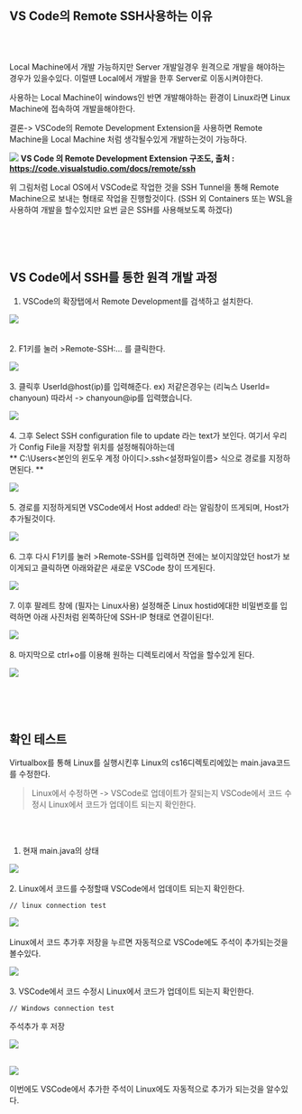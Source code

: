 ## VS Code의 Remote SSH사용하는 이유 
</br>
</br>

Local Machine에서 개발 가능하지만 Server 개발일경우 원격으로 개발을 해야하는 경우가 있을수있다. 이럴떈 Local에서 개발을 한후 Server로 이동시켜야한다.  

사용하는 Local Machine이 windows인 반면 개발해야하는 환경이 Linux라면 Linux Machine에 접속하여 개발을해야한다. 


결론-> VSCode의 Remote Development Extension을 사용하면 Remote Machine을 Local Machine 처럼 생각될수있게 개발하는것이 가능하다. 

![](https://velog.velcdn.com/images/cdbchan/post/6e0c5d4d-7b75-451a-bded-b08e18472c05/image.PNG)
**VS Code 의 Remote Development Extension 구조도, 출처 : https://code.visualstudio.com/docs/remote/ssh** 

위 그림처럼 Local OS에서 VSCode로 작업한 것을 SSH Tunnel을 통해 Remote Machine으로 보내는 형태로 작업을 진행할것이다. 
(SSH 외 Containers 또는 WSL을 사용하여 개발을 할수있지만 요번 글은 SSH를 사용해보도록 하겠다)

</br>
</br>
</br>

## VS Code에서 SSH를 통한 원격 개발 과정

1. VSCode의 확장탭에서 Remote Development를 검색하고 설치한다.

![](https://velog.velcdn.com/images/cdbchan/post/78e6f327-c54f-4f4b-acce-0418a3134155/image.PNG)  
</br>
</br>
2. F1키를 눌러 >Remote-SSH:... 를 클릭한다.

![](https://velog.velcdn.com/images/cdbchan/post/4d738ef9-5725-4014-bf85-d27e9ec7701c/image.png)
</br>
</br>
3. 클릭후 UserId@host(ip)를 입력해준다.
ex) 저같은경우는 (리눅스 UserId= chanyoun)
따라서 -> chanyoun@ip를 입력했습니다.

![](https://velog.velcdn.com/images/cdbchan/post/75026692-a6a1-4ce8-94bb-a5f9256d23ed/image.png)
</br>
</br>
4. 그후 Select SSH configuration file to update 라는 text가 보인다. 여기서 우리가 Config File을 저장할 위치를 설정해줘야하는데  
** C:\Users\<본인의 윈도우 계정 아이디>\.ssh\<설정파일이름> 식으로 경로를 지정하면된다.  **

![](https://velog.velcdn.com/images/cdbchan/post/ef72555c-03f8-4e0b-9c29-03138a0f7d25/image.png)
</br>
</br>
5. 경로를 지정하게되면 VSCode에서 Host added! 라는 알림창이 뜨게되며, Host가 추가될것이다.

![](https://velog.velcdn.com/images/cdbchan/post/5f16ec5a-5711-4e4a-bbeb-0c177ff063c2/image.png)
</br>
</br>
6. 그후 다시 F1키를 눌러 >Remote-SSH를 입력하면 전에는 보이지않았던 host가 보이게되고 클릭하면 아래와같은 새로운 VSCode 창이 뜨게된다. 

![](https://velog.velcdn.com/images/cdbchan/post/ccdfecc5-194d-44d9-b3b9-b6eb5524928c/image.png)
</br>
</br>
7. 이후 팔레트 창에 (필자는 Linux사용) 설정해준 Linux hostid에대한 비밀번호를 입력하면
아래 사진처럼 왼쪽하단에 SSH-IP 형태로 연결이된다!.

![](https://velog.velcdn.com/images/cdbchan/post/a2cbc988-dae5-4e18-8758-11d5e2f0ad55/image.png)
</br>
</br>
8. 마지막으로 ctrl+o를 이용해 원하는 디렉토리에서 작업을 할수있게 된다.

![](https://velog.velcdn.com/images/cdbchan/post/9a6dd64a-42a7-40aa-99b3-7a9d58bdcff4/image.png)

</br>
</br>
</br>


## 확인 테스트

Virtualbox를 통해 Linux를 실행시킨후 Linux의 cs16디렉토리에있는 main.java코드를 수정한다.

>Linux에서 수정하면 -> VSCode로 업데이트가 잘되는지
>VSCode에서 코드 수정시 Linux에서 코드가 업데이트 되는지 확인한다. 
</br>
</br>

1. 현재 main.java의 상태

![](https://velog.velcdn.com/images/cdbchan/post/dfb19d0e-6efe-4bc6-b65c-ae860f2b5750/image.PNG)
</br>
</br>
2. Linux에서 코드를 수정할때 VSCode에서 업데이트 되는지 확인한다. 
~~~ 
// linux connection test 
~~~

![](https://velog.velcdn.com/images/cdbchan/post/3c791eaa-2f3c-4c93-8015-5fbd41e2ae36/image.PNG)
</br>
</br>
Linux에서 코드 추가후 저장을 누르면 자동적으로 VSCode에도 주석이 추가되는것을 볼수있다.  

![](https://velog.velcdn.com/images/cdbchan/post/28e45962-fbb2-41a1-91da-1107a5ad1397/image.PNG)
</br>
</br>
3.  VSCode에서 코드 수정시 Linux에서 코드가 업데이트 되는지 확인한다. 

~~~
// Windows connection test 
~~~
주석추가 후 저장

![](https://velog.velcdn.com/images/cdbchan/post/7dbea288-f530-4213-9055-09031e7097ec/image.PNG)
</br>
</br>

![](https://velog.velcdn.com/images/cdbchan/post/1c6cdacf-9e21-4a80-874e-b078d04035d4/image.PNG)

이번에도 VSCode에서 추가한 주석이 Linux에도 자동적으로 추가가 되는것을 알수있다. 

